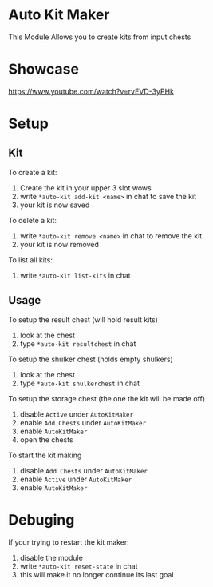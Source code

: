 # Auto Kit Maker

This Module Allows you to create kits from input chests

# Showcase
https://www.youtube.com/watch?v=rvEVD-3yPHk

# Setup
## Kit
To create a kit:
1. Create the kit in your upper 3 slot wows
2. write `*auto-kit add-kit <name>` in chat to save the kit
3. your kit is now saved

To delete a kit:
1. write `*auto-kit remove <name>` in chat to remove the kit
2. your kit is now removed

To list all kits:
1. write `*auto-kit list-kits` in chat

## Usage
To setup the result chest (will hold result kits)
1. look at the chest
2. type `*auto-kit resultchest` in chat

To setup the shulker chest (holds empty shulkers)
1. look at the chest
2. type `*auto-kit shulkerchest` in chat

To setup the storage chest (the one the kit will be made off)
1. disable `Active` under `AutoKitMaker`
2. enable `Add Chests` under `AutoKitMaker`
3. enable `AutoKitMaker`
4. open the chests

To start the kit making
1. disable `Add Chests` under `AutoKitMaker`
2. enable `Active` under `AutoKitMaker`
3. enable `AutoKitMaker`


# Debuging
If your trying to restart the kit maker:
1. disable the module
2. write `*auto-kit reset-state` in chat
3. this will make it no longer continue its last goal